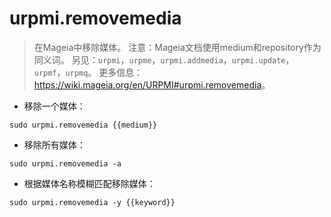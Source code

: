# urpmi.removemedia

> 在Mageia中移除媒体。
> 注意：Mageia文档使用medium和repository作为同义词。
> 另见：`urpmi`，`urpme`，`urpmi.addmedia`，`urpmi.update`，`urpmf`，`urpmq`。
> 更多信息：<https://wiki.mageia.org/en/URPMI#urpmi.removemedia>。

- 移除一个媒体：

`sudo urpmi.removemedia {{medium}}`

- 移除所有媒体：

`sudo urpmi.removemedia -a`

- 根据媒体名称模糊匹配移除媒体：

`sudo urpmi.removemedia -y {{keyword}}`